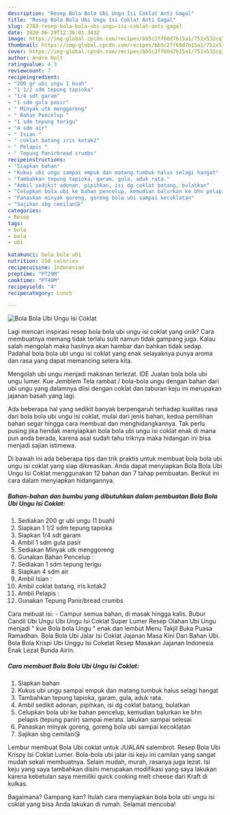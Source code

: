 ```yaml
---
description: "Resep Bola Bola Ubi Ungu Isi Coklat Anti Gagal"
title: "Resep Bola Bola Ubi Ungu Isi Coklat Anti Gagal"
slug: 2788-resep-bola-bola-ubi-ungu-isi-coklat-anti-gagal
date: 2020-06-29T12:36:01.343Z
image: https://img-global.cpcdn.com/recipes/bb5c2ff60d7b15a1/751x532cq70/bola-bola-ubi-ungu-isi-coklat-foto-resep-utama.jpg
thumbnail: https://img-global.cpcdn.com/recipes/bb5c2ff60d7b15a1/751x532cq70/bola-bola-ubi-ungu-isi-coklat-foto-resep-utama.jpg
cover: https://img-global.cpcdn.com/recipes/bb5c2ff60d7b15a1/751x532cq70/bola-bola-ubi-ungu-isi-coklat-foto-resep-utama.jpg
author: Andre Holt
ratingvalue: 4.3
reviewcount: 7
recipeingredient:
- "200 gr ubi ungu 1 buah"
- "1 1/2 sdm tepung tapioka"
- "1/4 sdt garam"
- "1 sdm gula pasir"
- " Minyak utk menggoreng"
- " Bahan Pencelup "
- "1 sdm tepung terigu"
- "4 sdm air"
- " Isian "
- " coklat batang iris kotak2"
- " Pelapis "
- " Tepung Panirbread crumbs"
recipeinstructions:
- "Siapkan bahan"
- "Kukus ubi ungu sampai empuk dan matang.tumbuk halus selagi hangat"
- "Tambahkan tepung tapioka, garam, gula, aduk rata."
- "Ambil sedikit adonan, pipihkan, isi dg coklat batang, bulatkan"
- "Celupkan bola ubi ke bahan pencelup, kemudian balurkan ke bhn pelapis (tepung panir) sampai merata. lakukan sampai selesai"
- "Panaskan minyak goreng, goreng bola ubi sampai kecoklatan"
- "Sajikan sbg cemilan😘"
categories:
- Resep
tags:
- bola
- bola
- ubi

katakunci: bola bola ubi 
nutrition: 150 calories
recipecuisine: Indonesian
preptime: "PT29M"
cooktime: "PT40M"
recipeyield: "4"
recipecategory: Lunch

---
```



![Bola Bola Ubi Ungu Isi Coklat](https://img-global.cpcdn.com/recipes/bb5c2ff60d7b15a1/751x532cq70/bola-bola-ubi-ungu-isi-coklat-foto-resep-utama.jpg)

Lagi mencari inspirasi resep bola bola ubi ungu isi coklat yang unik? Cara membuatnya memang tidak terlalu sulit namun tidak gampang juga. Kalau salah mengolah maka hasilnya akan hambar dan bahkan tidak sedap. Padahal bola bola ubi ungu isi coklat yang enak selayaknya punya aroma dan rasa yang dapat memancing selera kita.

Mengolah ubi ungu menjadi makanan terlezat. IDE Jualan bola bola ubi ungu lumer. Kue Jemblem Tela rambat / bola-bola ungu dengan bahan dari ubi ungu yang dalamnya diisi dengan coklat dan taburan keju ini merupakan jajanan basah yang lagi.

Ada beberapa hal yang sedikit banyak berpengaruh terhadap kualitas rasa dari bola bola ubi ungu isi coklat, mulai dari jenis bahan, kedua pemilihan bahan segar hingga cara membuat dan menghidangkannya. Tak perlu pusing jika hendak menyiapkan bola bola ubi ungu isi coklat enak di mana pun anda berada, karena asal sudah tahu triknya maka hidangan ini bisa menjadi sajian istimewa.


Di bawah ini ada beberapa tips dan trik praktis untuk membuat bola bola ubi ungu isi coklat yang siap dikreasikan. Anda dapat menyiapkan Bola Bola Ubi Ungu Isi Coklat menggunakan 12 bahan dan 7 tahap pembuatan. Berikut ini cara dalam menyiapkan hidangannya.

<!--inarticleads1-->

##### Bahan-bahan dan bumbu yang dibutuhkan dalam pembuatan Bola Bola Ubi Ungu Isi Coklat:

1. Sediakan 200 gr ubi ungu (1 buah)
1. Siapkan 1 1/2 sdm tepung tapioka
1. Siapkan 1/4 sdt garam
1. Ambil 1 sdm gula pasir
1. Sediakan  Minyak utk menggoreng
1. Gunakan  Bahan Pencelup :
1. Sediakan 1 sdm tepung terigu
1. Siapkan 4 sdm air
1. Ambil  Isian :
1. Ambil  coklat batang, iris kotak2
1. Ambil  Pelapis :
1. Gunakan  Tepung Panir/bread crumbs


Cara mebuat isi: - Campur semua bahan, di masak hingga kalis. Bubur Candil Ubi Ungu Ubi Ungu Isi Coklat Super Lumer Resep Olahan Ubi Ungu menjadi &#34; kue Bola bola Ungu &#34; enak dan lembut Menu Takjil Buka Puasa Ramadhan. Bola Bola Ubi Jalar Isi Coklat Jajanan Masa Kini Dari Bahan Ubi. Bola Bola Krispi Ubi Unggu Isi Cokelat Resep Masakan Jajanan Indonesia Enak Lezat Bunda Airin. 

<!--inarticleads2-->

##### Cara membuat Bola Bola Ubi Ungu Isi Coklat:

1. Siapkan bahan
1. Kukus ubi ungu sampai empuk dan matang.tumbuk halus selagi hangat
1. Tambahkan tepung tapioka, garam, gula, aduk rata.
1. Ambil sedikit adonan, pipihkan, isi dg coklat batang, bulatkan
1. Celupkan bola ubi ke bahan pencelup, kemudian balurkan ke bhn pelapis (tepung panir) sampai merata. lakukan sampai selesai
1. Panaskan minyak goreng, goreng bola ubi sampai kecoklatan
1. Sajikan sbg cemilan😘


Lembur membuat Bola Ubi coklat untuk JUALAN salembrot. Resep Bola Ubi Krispy Isi Coklat Lumer. Bola-bola ubi jalar isi keju ini camilan yang sangat mudah sekali membuatnya. Selain mudah, murah, rasanya juga lezat. Isi keju yang saya tambahkan disini merupakan modifikasi yang saya lakukan karena kebetulan saya memiliki quick cooking melt cheese dari Kraft di kulkas. 

Bagaimana? Gampang kan? Itulah cara menyiapkan bola bola ubi ungu isi coklat yang bisa Anda lakukan di rumah. Selamat mencoba!
